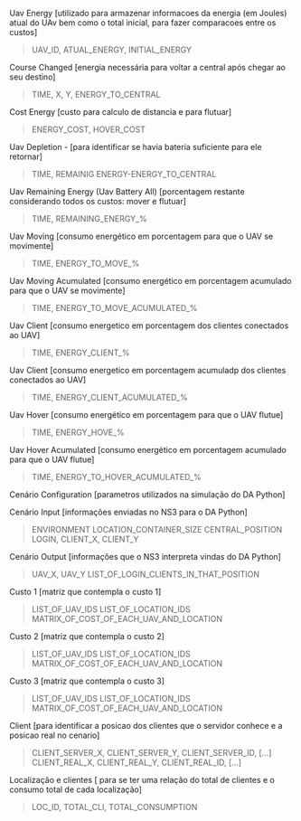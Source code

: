 Uav Energy [utilizado para armazenar informacoes da energia (em Joules) atual do UAv bem como o total inicial, para fazer comparacoes entre os custos]
> UAV_ID, ATUAL_ENERGY, INITIAL_ENERGY

Course Changed [energia necessária para voltar a central após chegar ao seu destino]
> TIME, X, Y, ENERGY_TO_CENTRAL

Cost Energy [custo para calculo de distancia e para flutuar]
> ENERGY_COST, HOVER_COST

Uav Depletion - [para identificar se havia bateria suficiente para ele retornar]
> TIME, REMAINIG ENERGY-ENERGY_TO_CENTRAL

Uav Remaining Energy (Uav Battery All) [porcentagem restante considerando todos os custos: mover e flutuar]
> TIME, REMAINING_ENERGY_%

Uav Moving [consumo energético em porcentagem para que o UAV se movimente]
> TIME, ENERGY_TO_MOVE_%

Uav Moving Acumulated [consumo energético em porcentagem acumulado para que o UAV se movimente]
> TIME, ENERGY_TO_MOVE_ACUMULATED_%

Uav Client [consumo energetico em porcentagem dos clientes conectados ao UAV]
> TIME, ENERGY_CLIENT_%

Uav Client [consumo energetico em porcentagem acumuladp dos clientes conectados ao UAV]
> TIME, ENERGY_CLIENT_ACUMULATED_%

Uav Hover [consumo energético em porcentagem para que o UAV flutue]
> TIME, ENERGY_HOVE_%

Uav Hover Acumulated [consumo energético em porcentagem acumulado para que o UAV flutue]
> TIME, ENERGY_TO_HOVER_ACUMULATED_%

Cenário Configuration [parametros utilizados na simulação do DA Python]

Cenário Input [informações enviadas no NS3 para o DA Python]
> ENVIRONMENT
> LOCATION_CONTAINER_SIZE
> CENTRAL_POSITION
> LOGIN, CLIENT_X, CLIENT_Y

Cenário Output [informações que o NS3 interpreta vindas do DA Python]
> UAV_X, UAV_Y
> LIST_OF_LOGIN_CLIENTS_IN_THAT_POSITION

Custo 1 [matriz que contempla o custo 1]
> LIST_OF_UAV_IDS
> LIST_OF_LOCATION_IDS
> MATRIX_OF_COST_OF_EACH_UAV_AND_LOCATION

Custo 2 [matriz que contempla o custo 2]
> LIST_OF_UAV_IDS
> LIST_OF_LOCATION_IDS
> MATRIX_OF_COST_OF_EACH_UAV_AND_LOCATION

Custo 3 [matriz que contempla o custo 3]
> LIST_OF_UAV_IDS
> LIST_OF_LOCATION_IDS
> MATRIX_OF_COST_OF_EACH_UAV_AND_LOCATION

Client [para identificar a posicao dos clientes que o servidor conhece e a posicao real no cenario]
> CLIENT_SERVER_X, CLIENT_SERVER_Y, CLIENT_SERVER_ID, [...]
> CLIENT_REAL_X, CLIENT_REAL_Y, CLIENT_REAL_ID, [...]

Localização e clientes [ para se ter uma relação do total de clientes e o consumo total de cada localização]
> LOC_ID, TOTAL_CLI, TOTAL_CONSUMPTION
